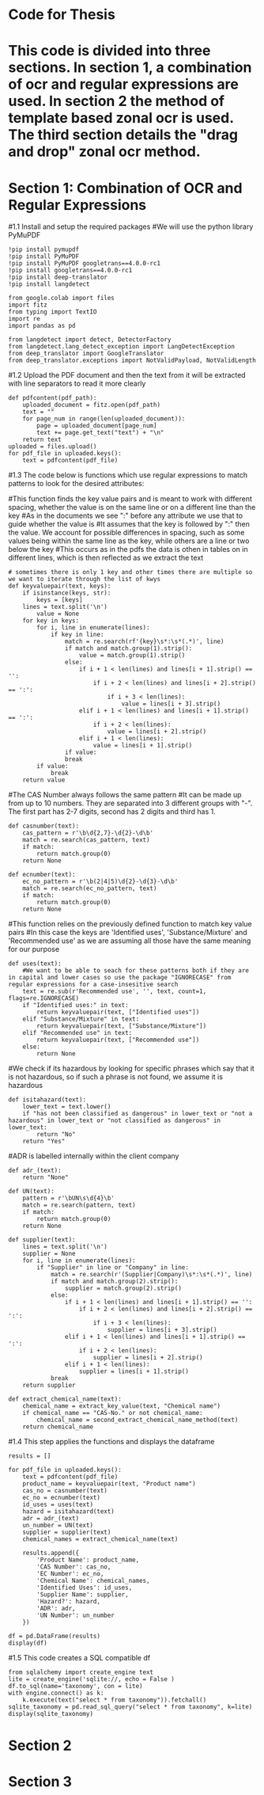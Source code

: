 # Code for Thesis 

# This code is divided into three sections. In section 1, a combination of ocr and regular expressions are used. In section 2 the method of template based zonal ocr is used. The third section details the "drag and drop" zonal ocr method. 

# Section 1: Combination of OCR and Regular Expressions

#1.1 Install and setup the required packages
#We will use the python library PyMuPDF 

    !pip install pymupdf
    !pip install PyMuPDF
    !pip install PyMuPDF googletrans==4.0.0-rc1
    !pip install googletrans==4.0.0-rc1
    !pip install deep-translator
    !pip install langdetect

    from google.colab import files
    import fitz
    from typing import TextIO
    import re
    import pandas as pd

    from langdetect import detect, DetectorFactory
    from langdetect.lang_detect_exception import LangDetectException
    from deep_translator import GoogleTranslator
    from deep_translator.exceptions import NotValidPayload, NotValidLength

#1.2 Upload the PDF document and then the text from it will be extracted with line separators to read it more clearly

    def pdfcontent(pdf_path):
        uploaded_document = fitz.open(pdf_path)
        text = ""
        for page_num in range(len(uploaded_document)):
            page = uploaded_document[page_num]
            text += page.get_text("text") + "\n"
        return text
    uploaded = files.upload()
    for pdf_file in uploaded.keys():
        text = pdfcontent(pdf_file)

#1.3 The code below is functions which use regular expressions to match patterns to look for the desired attributes:


#This function finds the key value pairs and is meant to work with different spacing, whether the value is on the same line or on a different line than the key
#As in the documents we see ":" before any attribute we use that to guide whether the value is 
#It assumes that the key is followed by ":" then the value. We account for possible differences in spacing, such as some values being within the same line as the key, while others are a line or two below the key 
#This occurs as in the pdfs the data is othen in tables on in different lines, which is then reflected as we extract the text 

    # sometimes there is only 1 key and other times there are multiple so we want to iterate through the list of kwys 
    def keyvaluepair(text, keys):
        if isinstance(keys, str):
            keys = [keys]
        lines = text.split('\n')
            value = None
        for key in keys:
            for i, line in enumerate(lines):
                if key in line:
                    match = re.search(rf'{key}\s*:\s*(.*)', line)
                    if match and match.group(1).strip():
                        value = match.group(1).strip()
                    else:
                        if i + 1 < len(lines) and lines[i + 1].strip() == '':
                            if i + 2 < len(lines) and lines[i + 2].strip() == ':':
                                if i + 3 < len(lines):
                                    value = lines[i + 3].strip()
                        elif i + 1 < len(lines) and lines[i + 1].strip() == ':':
                            if i + 2 < len(lines):
                                value = lines[i + 2].strip()
                        elif i + 1 < len(lines):
                            value = lines[i + 1].strip()
                    if value:
                    break
            if value:
                break
        return value
    
#The CAS Number always follows the same pattern 
#It can be made up from up to 10 numbers. They are separated into 3 different groups with "-". The first part has 2-7 digits, second has 2 digits and third has 1.

    def casnumber(text):
        cas_pattern = r'\b\d{2,7}-\d{2}-\d\b'
        match = re.search(cas_pattern, text)
        if match:
            return match.group(0)
        return None

    def ecnumber(text):
        ec_no_pattern = r'\b(2|4|5)\d{2}-\d{3}-\d\b'
        match = re.search(ec_no_pattern, text)
        if match:
            return match.group(0)
        return None
        
#This function relies on the previously defined function to match key value pairs
#In this case the keys are 'Identified uses', 'Substance/Mixture' and 'Recommended use' as we are assuming all those have the same meaning for our purpose

    def uses(text):
        #We want to be able to seach for these patterns both if they are in capital and lower cases so use the package "IGNORECASE" from regular expressions for a case-insesitive search
        text = re.sub(r'Recommended use', '', text, count=1, flags=re.IGNORECASE)
        if "Identified uses:" in text:
            return keyvaluepair(text, ["Identified uses"])
        elif "Substance/Mixture" in text:
            return keyvaluepair(text, ["Substance/Mixture"])
        elif "Recommended use" in text:
            return keyvaluepair(text, ["Recommended use"])
        else:
            return None

#We check if its hazardous by looking for specific phrases which say that it is not hazardous, so if such a phrase is not found, we assume it is hazardous 

    def isitahazard(text):
        lower_text = text.lower()
        if "has not been classified as dangerous" in lower_text or "not a hazardous" in lower_text or "not classified as dangerous" in lower_text:
            return "No"
        return "Yes"

#ADR is labelled internally within the client company

    def adr_(text):
        return "None"

    def UN(text):
        pattern = r'\bUN\s\d{4}\b'
        match = re.search(pattern, text)
        if match:
            return match.group(0)
        return None

    def supplier(text):
        lines = text.split('\n')
        supplier = None
        for i, line in enumerate(lines):
            if "Supplier" in line or "Company" in line:
                match = re.search(r'(Supplier|Company)\s*:\s*(.*)', line)
                if match and match.group(2).strip():
                    supplier = match.group(2).strip()
                else:
                    if i + 1 < len(lines) and lines[i + 1].strip() == '':
                        if i + 2 < len(lines) and lines[i + 2].strip() == ':':
                            if i + 3 < len(lines):
                                supplier = lines[i + 3].strip()
                    elif i + 1 < len(lines) and lines[i + 1].strip() == ':':
                        if i + 2 < len(lines):
                            supplier = lines[i + 2].strip()
                    elif i + 1 < len(lines):
                        supplier = lines[i + 1].strip()
                break
        return supplier

    def extract_chemical_name(text):
        chemical_name = extract_key_value(text, "Chemical name")
        if chemical_name == "CAS-No." or not chemical_name:
            chemical_name = second_extract_chemical_name_method(text)
        return chemical_name


#1.4 This step applies the functions and displays the dataframe 

    results = []

    for pdf_file in uploaded.keys():
        text = pdfcontent(pdf_file)
        product_name = keyvaluepair(text, "Product name")
        cas_no = casnumber(text)
        ec_no = ecnumber(text)
        id_uses = uses(text)
        hazard = isitahazard(text)
        adr = adr_(text)
        un_number = UN(text)
        supplier = supplier(text)
        chemical_names = extract_chemical_name(text)

        results.append({
            'Product Name': product_name,
            'CAS Number': cas_no,
            'EC Number': ec_no,
            'Chemical Name': chemical_names,
            'Identified Uses': id_uses,
            'Supplier Name': supplier,
            'Hazard?': hazard,
            'ADR': adr,
            'UN Number': un_number
        })

    df = pd.DataFrame(results)
    display(df)

#1.5 This code creates a SQL compatible df

    from sqlalchemy import create_engine text
    lite = create_engine('sqlite://, echo = False )
    df.to_sql(name='taxonomy', con = lite)
    with engine.connect() as k:
        k.execute(text("select * from taxonomy")).fetchall()
    sqlite_taxonomy = pd.read_sql_query("select * from taxonomy", k=lite) 
    display(sqlite_taxonomy)
    
# Section 2


# Section 3




